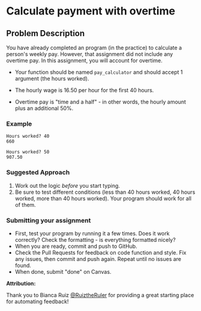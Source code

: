 # Calculate payment with overtime

## Problem Description
You have already completed an program (in the practice) to calculate a person's weekly pay. However, that assignment did not include any overtime pay. In this assignment, you will account for overtime.
* Your function should be named `pay_calculator` and should accept 1 argument (the hours worked).

* The hourly wage is 16.50 per hour for the first 40 hours.
* Overtime pay is "time and a half" - in other words, the hourly amount plus an additional 50%.

### Example
```
Hours worked? 40
660

Hours worked? 50
907.50
```

### Suggested Approach
1) Work out the logic *before* you start typing.
2) Be sure to test different conditions (less than 40 hours worked, 40 hours worked, more than 40 hours worked). Your program should work for all of them.

### Submitting your assignment
* First, test your program by running it a few times. Does it work correctly? Check the formatting - is everything formatted nicely?
* When you are ready, commit and push to GitHub.
* Check the Pull Requests for feedback on code function and style. Fix any issues, then commit and push again. Repeat until no issues are found.
* When done, submit "done" on Canvas.

**Attribution:**

Thank you to Bianca Ruiz [@RuiztheRuler](https://github.com/RuizTheRuler) for providing a great starting place for automating feedback!

